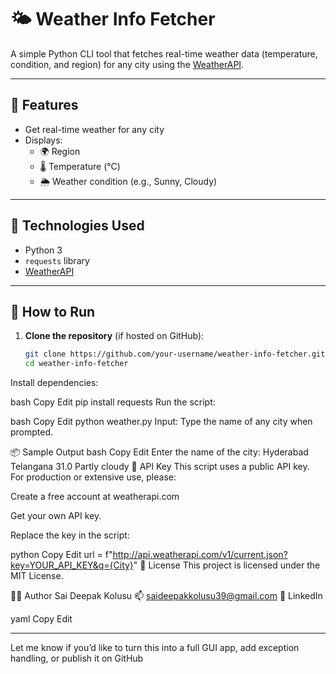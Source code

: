 # 🌤️ Weather Info Fetcher

A simple Python CLI tool that fetches real-time weather data (temperature, condition, and region) for any city using the [WeatherAPI](https://www.weatherapi.com/).

---

## 📌 Features

- Get real-time weather for any city
- Displays:
  - 🌍 Region
  - 🌡️ Temperature (°C)
  - 🌦️ Weather condition (e.g., Sunny, Cloudy)

---

## 🧰 Technologies Used

- Python 3
- `requests` library
- [WeatherAPI](https://www.weatherapi.com/)

---

## 🚀 How to Run

1. **Clone the repository** (if hosted on GitHub):
   ```bash
   git clone https://github.com/your-username/weather-info-fetcher.git
   cd weather-info-fetcher
Install dependencies:

bash
Copy
Edit
pip install requests
Run the script:

bash
Copy
Edit
python weather.py
Input: Type the name of any city when prompted.

📦 Sample Output
bash
Copy
Edit
Enter the name of the city: Hyderabad
Telangana
31.0
Partly cloudy
🔐 API Key
This script uses a public API key. For production or extensive use, please:

Create a free account at weatherapi.com

Get your own API key.

Replace the key in the script:

python
Copy
Edit
url = f"http://api.weatherapi.com/v1/current.json?key=YOUR_API_KEY&q={City}"
📜 License
This project is licensed under the MIT License.

🙋‍♂️ Author
Sai Deepak Kolusu
📫 saideepakkolusu39@gmail.com
🔗 LinkedIn

yaml
Copy
Edit

---

Let me know if you’d like to turn this into a full GUI app, add exception handling, or publish it on GitHub
